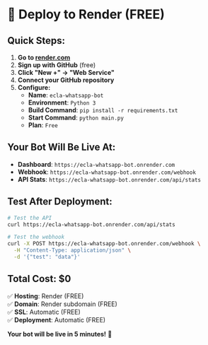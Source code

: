 # 🚀 Deploy to Render (FREE)

## Quick Steps:

1. **Go to [render.com](https://render.com)**
2. **Sign up with GitHub** (free)
3. **Click "New +" → "Web Service"**
4. **Connect your GitHub repository**
5. **Configure:**
   - **Name**: `ecla-whatsapp-bot`
   - **Environment**: `Python 3`
   - **Build Command**: `pip install -r requirements.txt`
   - **Start Command**: `python main.py`
   - **Plan**: `Free`

## Your Bot Will Be Live At:
- **Dashboard**: `https://ecla-whatsapp-bot.onrender.com`
- **Webhook**: `https://ecla-whatsapp-bot.onrender.com/webhook`
- **API Stats**: `https://ecla-whatsapp-bot.onrender.com/api/stats`

## Test After Deployment:
```bash
# Test the API
curl https://ecla-whatsapp-bot.onrender.com/api/stats

# Test the webhook
curl -X POST https://ecla-whatsapp-bot.onrender.com/webhook \
  -H "Content-Type: application/json" \
  -d '{"test": "data"}'
```

## Total Cost: $0
✅ **Hosting**: Render (FREE)  
✅ **Domain**: Render subdomain (FREE)  
✅ **SSL**: Automatic (FREE)  
✅ **Deployment**: Automatic (FREE)  

**Your bot will be live in 5 minutes!** 🚀 